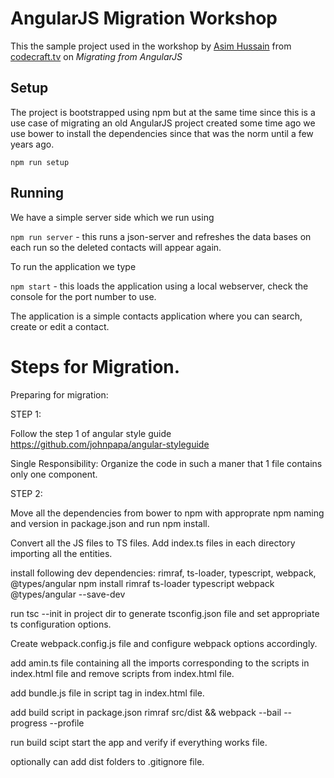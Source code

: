 # AngularJS Migration Workshop

This the sample project used in the workshop by [Asim Hussain](http://twitter.com/jawache) from [codecraft.tv](codecraft.tv) on _Migrating from AngularJS_

## Setup

The project is bootstrapped using npm but at the same time since this is a use case of migrating an old AngularJS project created some time ago we use bower to install the dependencies since that was the norm until a few years ago.

`npm run setup`

## Running

We have a simple server side which we run using 

`npm run server` - this runs a json-server and refreshes the data bases on each run so the deleted contacts will appear again.

To run the application we type

`npm start` - this loads the application using a local webserver, check the console for the port number to use.

The application is a simple contacts application where you can search, create or edit a contact.

# Steps for Migration.

Preparing for migration:

STEP 1:

Follow the step 1 of angular style guide https://github.com/johnpapa/angular-styleguide

Single Responsibility: Organize the code in such a maner that 1 file contains only one component.

STEP 2:

Move all the dependencies from bower to npm with approprate npm naming and version in package.json and run npm install.

Convert all the JS files to TS files.
Add index.ts files in each directory importing all the entities.

install following dev dependencies: rimraf, ts-loader, typescript, webpack, @types/angular
npm install rimraf ts-loader typescript webpack @types/angular --save-dev

run tsc --init in project dir to generate tsconfig.json file and set appropriate ts configuration options.

Create webpack.config.js file and configure webpack options accordingly.

add amin.ts file containing all the imports corresponding to the scripts in index.html file and remove scripts from index.html file.

add bundle.js file in script tag in index.html file.

add build script in package.json rimraf src/dist && webpack --bail --progress --profile

run build scipt start the app and verify if everything works file.

optionally can add dist folders to .gitignore file.